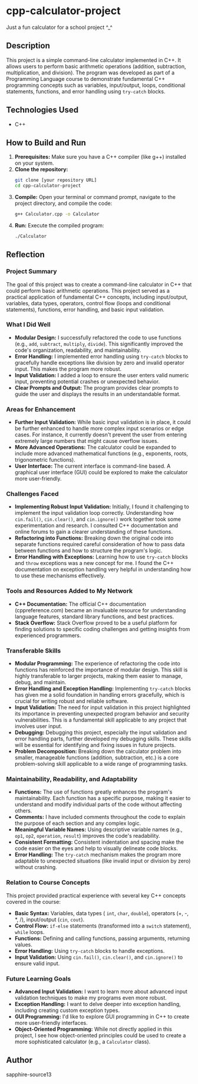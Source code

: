 # cpp-calculator-project
Just a fun calculator for a school project  ^_^
## Description

This project is a simple command-line calculator implemented in C++. It allows users to perform basic arithmetic operations (addition, subtraction, multiplication, and division). The program was developed as part of a Programming Language course to demonstrate fundamental C++ programming concepts such as variables, input/output, loops, conditional statements, functions, and error handling using `try-catch` blocks.

## Technologies Used

*   C++

## How to Build and Run

1.  **Prerequisites:** Make sure you have a C++ compiler (like g++) installed on your system.
2.  **Clone the repository:**
    ```bash
    git clone [your repository URL]
    cd cpp-calculator-project
    ```
3.  **Compile:** Open your terminal or command prompt, navigate to the project directory, and compile the code:
    ```bash
    g++ Calculator.cpp -o Calculator
    ```
4.  **Run:** Execute the compiled program:
    ```bash
    ./Calculator
    ```

## Reflection

### Project Summary

The goal of this project was to create a command-line calculator in C++ that could perform basic arithmetic operations. This project served as a practical application of fundamental C++ concepts, including input/output, variables, data types, operators, control flow (loops and conditional statements), functions, error handling, and basic input validation.

### What I Did Well

*   **Modular Design:** I successfully refactored the code to use functions (e.g., `add`, `subtract`, `multiply`, `divide`). This significantly improved the code's organization, readability, and maintainability.
*   **Error Handling:** I implemented error handling using `try-catch` blocks to gracefully handle exceptions like division by zero and invalid operator input. This makes the program more robust.
*   **Input Validation:** I added a loop to ensure the user enters valid numeric input, preventing potential crashes or unexpected behavior.
*   **Clear Prompts and Output:** The program provides clear prompts to guide the user and displays the results in an understandable format.

### Areas for Enhancement

*   **Further Input Validation:** While basic input validation is in place, it could be further enhanced to handle more complex input scenarios or edge cases. For instance, it currently doesn't prevent the user from entering extremely large numbers that might cause overflow issues.
*   **More Advanced Operations:** The calculator could be expanded to include more advanced mathematical functions (e.g., exponents, roots, trigonometric functions).
*   **User Interface:** The current interface is command-line based. A graphical user interface (GUI) could be explored to make the calculator more user-friendly.

### Challenges Faced

*   **Implementing Robust Input Validation:** Initially, I found it challenging to implement the input validation loop correctly. Understanding how `cin.fail()`, `cin.clear()`, and `cin.ignore()` work together took some experimentation and research. I consulted C++ documentation and online forums to gain a clearer understanding of these functions.
*   **Refactoring into Functions:** Breaking down the original code into separate functions required careful consideration of how to pass data between functions and how to structure the program's logic.
*   **Error Handling with Exceptions:** Learning how to use `try-catch` blocks and `throw` exceptions was a new concept for me. I found the C++ documentation on exception handling very helpful in understanding how to use these mechanisms effectively.

### Tools and Resources Added to My Network

*   **C++ Documentation:** The official C++ documentation (cppreference.com) became an invaluable resource for understanding language features, standard library functions, and best practices.
*   **Stack Overflow:** Stack Overflow proved to be a useful platform for finding solutions to specific coding challenges and getting insights from experienced programmers.

### Transferable Skills

*   **Modular Programming:** The experience of refactoring the code into functions has reinforced the importance of modular design. This skill is highly transferable to larger projects, making them easier to manage, debug, and maintain.
*   **Error Handling and Exception Handling:** Implementing `try-catch` blocks has given me a solid foundation in handling errors gracefully, which is crucial for writing robust and reliable software.
*   **Input Validation:** The need for input validation in this project highlighted its importance in preventing unexpected program behavior and security vulnerabilities. This is a fundamental skill applicable to any project that involves user input.
*   **Debugging:** Debugging this project, especially the input validation and error handling parts, further developed my debugging skills. These skills will be essential for identifying and fixing issues in future projects.
*   **Problem Decomposition:** Breaking down the calculator problem into smaller, manageable functions (addition, subtraction, etc.) is a core problem-solving skill applicable to a wide range of programming tasks.

### Maintainability, Readability, and Adaptability

*   **Functions:** The use of functions greatly enhances the program's maintainability. Each function has a specific purpose, making it easier to understand and modify individual parts of the code without affecting others.
*   **Comments:** I have included comments throughout the code to explain the purpose of each section and any complex logic.
*   **Meaningful Variable Names:** Using descriptive variable names (e.g., `op1`, `op2`, `operation`, `result`) improves the code's readability.
*   **Consistent Formatting:** Consistent indentation and spacing make the code easier on the eyes and help to visually delineate code blocks.
*   **Error Handling:** The `try-catch` mechanism makes the program more adaptable to unexpected situations (like invalid input or division by zero) without crashing.

### Relation to Course Concepts

This project provided practical experience with several key C++ concepts covered in the course:

*   **Basic Syntax:** Variables, data types ( `int`, `char`, `double`), operators (+, -, \*, /), input/output (`cin`, `cout`).
*   **Control Flow:** `if-else` statements (transformed into a `switch` statement), `while` loops.
*   **Functions:** Defining and calling functions, passing arguments, returning values.
*   **Error Handling:** Using `try-catch` blocks to handle exceptions.
*   **Input Validation:** Using `cin.fail()`, `cin.clear()`, and `cin.ignore()` to ensure valid input.

### Future Learning Goals

*   **Advanced Input Validation:** I want to learn more about advanced input validation techniques to make my programs even more robust.
*   **Exception Handling:** I want to delve deeper into exception handling, including creating custom exception types.
*   **GUI Programming:** I'd like to explore GUI programming in C++ to create more user-friendly interfaces.
*   **Object-Oriented Programming:** While not directly applied in this project, I see how object-oriented principles could be used to create a more sophisticated calculator (e.g., a `Calculator` class).

## Author

sapphire-source13

